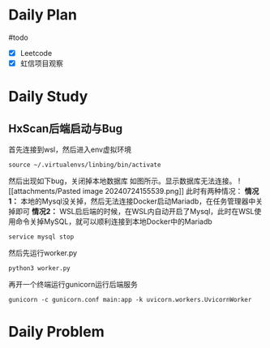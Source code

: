 # Daily Plan
#todo
- [x] Leetcode
- [x] 虹信项目观察
# Daily Study
## HxScan后端启动与Bug
首先连接到wsl，然后进入env虚拟环境
```
source ~/.virtualenvs/linbing/bin/activate
```
然后出现如下bug，关闭掉本地数据库
如图所示。显示数据库无法连接。
![[attachments/Pasted image 20240724155539.png]]
此时有两种情况：
**情况1：** 本地的Mysql没关掉，然后无法连接Docker启动Mariadb，在任务管理器中关掉即可
**情况2：** WSL启后端的时候，在WSL内自动开启了Mysql，此时在WSL使用命令关掉MySQL，就可以顺利连接到本地Docker中的Mariadb

```
service mysql stop
```

然后先运行worker.py
```
python3 worker.py
```
再开一个终端运行gunicorn运行后端服务
```
gunicorn -c gunicorn.conf main:app -k uvicorn.workers.UvicornWorker
```
# Daily Problem